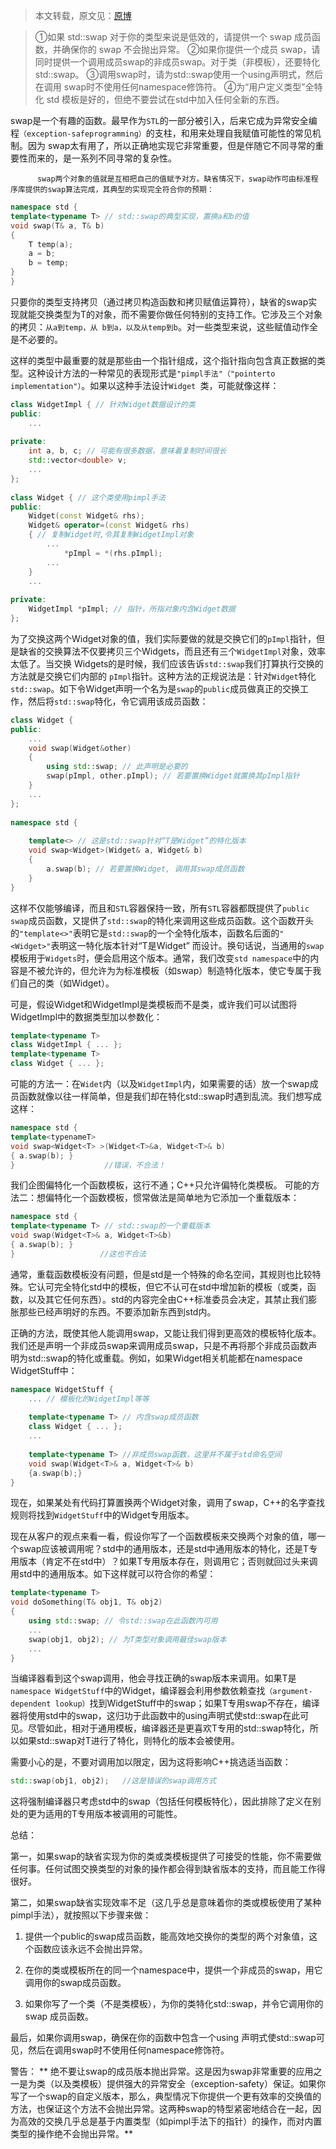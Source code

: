 > 本文转载，原文见：[原博](http://blog.csdn.net/u013074465/article/details/45007575)

> ①如果 std::swap 对于你的类型来说是低效的，请提供一个 swap 成员函数，并确保你的 swap 不会抛出异常。
②如果你提供一个成员 swap，请同时提供一个调用成员swap的非成员swap。对于类（非模板），还要特化 std::swap。
③调用swap时，请为std::swap使用一个using声明式，然后在调用 swap时不使用任何namespace修饰符。
④为“用户定义类型”全特化 std 模板是好的，但绝不要尝试在std中加入任何全新的东西。

 swap是一个有趣的函数。最早作为`STL`的一部分被引入，后来它成为异常安全编程`（exception-safeprogramming）`的支柱，和用来处理自我赋值可能性的常见机制。因为 swap太有用了，所以正确地实现它非常重要，但是伴随它不同寻常的重要性而来的，是一系列不同寻常的复杂性。

          swap两个对象的值就是互相把自己的值赋予对方。缺省情况下，swap动作可由标准程序库提供的swap算法完成，其典型的实现完全符合你的预期：

```cpp
namespace std {  
template<typename T> // std::swap的典型实现，置换a和b的值  
void swap(T& a, T& b)  
{  
    T temp(a);  
    a = b;  
    b = temp;  
}  
}  
```
只要你的类型支持拷贝（通过拷贝构造函数和拷贝赋值运算符），缺省的swap实现就能交换类型为T的对象，而不需要你做任何特别的支持工作。它涉及三个对象的拷贝：`从a到temp，从 b到a，以及从temp到b`。对一些类型来说，这些赋值动作全是不必要的。

这样的类型中最重要的就是那些由一个指针组成，这个指针指向包含真正数据的类型。这种设计方法的一种常见的表现形式是`"pimpl手法"（"pointerto implementation"）`。如果以这种手法设计`Widget `类，可能就像这样：

```cpp
class WidgetImpl { // 针对Widget数据设计的类  
public:  
    ...  
  
private:  
    int a, b, c; // 可能有很多数据，意味着复制时间很长  
    std::vector<double> v;  
    ...  
};  
  
class Widget { // 这个类使用pimpl手法  
public:  
    Widget(const Widget& rhs);  
    Widget& operator=(const Widget& rhs)  
    { // 复制Widget时,令其复制WidgetImpl对象  
        ...    
            *pImpl = *(rhs.pImpl);  
        ...  
    }  
    ...  
  
private:  
    WidgetImpl *pImpl; // 指针，所指对象内含Widget数据  
};   
```
 为了交换这两个Widget对象的值，我们实际要做的就是交换它们的`pImpl`指针，但是缺省的交换算法不仅要拷贝三个Widgets，而且还有三个`WidgetImpl`对象，效率太低了。当交换 Widgets的是时候，我们应该告诉`std::swap`我们打算执行交换的方法就是交换它们内部的 `pImpl`指针。这种方法的正规说法是：针对`Widget`特化`std::swap`。如下令Widget声明一个名为是`swap`的`public`成员做真正的交换工作，然后将`std::swap`特化，令它调用该成员函数：
```cpp
class Widget {  
public:  
    ...  
    void swap(Widget&other)  
    {  
        using std::swap; // 此声明是必要的  
        swap(pImpl, other.pImpl); // 若要置换Widget就置换其pImpl指针  
    }  
    ...  
};  
  
namespace std {  
  
    template<> // 这是std::swap针对“T是Widget”的特化版本  
    void swap<Widget>(Widget& a, Widget& b)  
    {  
        a.swap(b); // 若要置换Widget, 调用其swap成员函数  
    }  
}  
```
这样不仅能够编译，而且和`STL`容器保持一致，所有`STL`容器都既提供了`public swap`成员函数，又提供了`std::swap`的特化来调用这些成员函数。这个函数开头的`"template<>"`表明它是`std::swap`的一个全特化版本，函数名后面的`"<Widget>"`表明这一特化版本针对“T是Widget” 而设计。换句话说，当通用的`swap`模板用于`Widgets`时，便会启用这个版本。通常，我们改变`std namespace`中的内容是不被允许的，但允许为为标准模板（如swap）制造特化版本，使它专属于我们自己的类（如Widget）。
           
可是，假设Widget和WidgetImpl是类模板而不是类，或许我们可以试图将WidgetImpl中的数据类型加以参数化：

```cpp
template<typename T>  
class WidgetImpl { ... };  
template<typename T>  
class Widget { ... };  
```
可能的方法一：在`Widet`内（以及`WidgetImpl`内，如果需要的话）放一个swap成员函数就像以往一样简单，但是我们却在特化std::swap时遇到乱流。我们想写成这样：

```cpp
namespace std {  
template<typenameT>  
void swap<Widget<T> >(Widget<T>&a, Widget<T>& b)  
{ a.swap(b); }  
}                    //错误，不合法！  
```
我们企图偏特化一个函数模板，这行不通；C++只允许偏特化类模板。
可能的方法二：想偏特化一个函数模板，惯常做法是简单地为它添加一个重载版本：

```cpp
namespace std {  
template<typename T> // std::swap的一个重载版本  
void swap(Widget<T>& a, Widget<T>&b)  
{ a.swap(b); }  
}                   //这也不合法  
```
 通常，重载函数模板没有问题，但是std是一个特殊的命名空间，其规则也比较特殊。它认可完全特化std中的模板，但它不认可在std中增加新的模板（或类，函数，以及其它任何东西）。std的内容完全由C++标准委员会决定，其禁止我们膨胀那些已经声明好的东西。不要添加新东西到std内。

正确的方法，既使其他人能调用swap，又能让我们得到更高效的模板特化版本。我们还是声明一个非成员swap来调用成员swap，只是不再将那个非成员函数声明为std::swap的特化或重载。例如，如果Widget相关机能都在namespace WidgetStuff中：
```cpp
namespace WidgetStuff {  
    ... // 模板化的WidgetImpl等等  
  
    template<typename T> // 内含swap成员函数  
    class Widget { ... };  
    ...  
  
    template<typename T> //非成员swap函数，这里并不属于std命名空间  
    void swap(Widget<T>& a, Widget<T>& b)  
    {a.swap(b);}  
}  
```
现在，如果某处有代码打算置换两个Widget对象，调用了swap，C++的名字查找规则将找到`WidgetStuff`中的Widget专用版本。

现在从客户的观点来看一看，假设你写了一个函数模板来交换两个对象的值，哪一个swap应该被调用呢？std中的通用版本，还是std中通用版本的特化，还是T专用版本（肯定不在std中）？如果T专用版本存在，则调用它；否则就回过头来调用std中的通用版本。如下这样就可以符合你的希望：
```cpp
template<typename T>  
void doSomething(T& obj1, T& obj2)  
{  
    using std::swap; // 令std::swap在此函数内可用  
    ...  
    swap(obj1, obj2); // 为T类型对象调用最佳swap版本  
    ...  
}
```  
当编译器看到这个swap调用，他会寻找正确的swap版本来调用。如果T是`namespace WidgetStuff`中的Widget，编译器会利用参数依赖查找`（argument-dependent lookup）`找到WidgetStuff中的swap；如果T专用swap不存在，编译器将使用std中的swap，这归功于此函数中的using声明式使std::swap在此可见。尽管如此，相对于通用模板，编译器还是更喜欢T专用的std::swap特化，所以如果std::swap对T进行了特化，则特化的版本会被使用。

 需要小心的是，不要对调用加以限定，因为这将影响C++挑选适当函数：

```cpp
std::swap(obj1, obj2);   //这是错误的swap调用方式  
```
这将强制编译器只考虑std中的swap（包括任何模板特化），因此排除了定义在别处的更为适用的T专用版本被调用的可能性。

总结：

第一，如果swap的缺省实现为你的类或类模板提供了可接受的性能，你不需要做任何事。任何试图交换类型的对象的操作都会得到缺省版本的支持，而且能工作得很好。

第二，如果swap缺省实现效率不足（这几乎总是意味着你的类或模板使用了某种pimpl手法），就按照以下步骤来做：

1.   提供一个public的swap成员函数，能高效地交换你的类型的两个对象值，这个函数应该永远不会抛出异常。

2.   在你的类或模板所在的同一个namespace中，提供一个非成员的swap，用它调用你的swap成员函数。

3.   如果你写了一个类（不是类模板），为你的类特化std::swap，并令它调用你的swap 成员函数。

最后，如果你调用swap，确保在你的函数中包含一个using 声明式使std::swap可见，然后在调用swap时不使用任何namespace修饰符。

警告： 
       ** 绝不要让swap的成员版本抛出异常。这是因为swap非常重要的应用之一是为类（以及类模板）提供强大的异常安全（exception-safety）保证。如果你写了一个swap的自定义版本，那么，典型情况下你提供一个更有效率的交换值的方法，也保证这个方法不会抛出异常。这两种swap的特型紧密地结合在一起，因为高效的交换几乎总是基于内置类型（如pimpl手法下的指针）的操作，而对内置类型的操作绝不会抛出异常。**